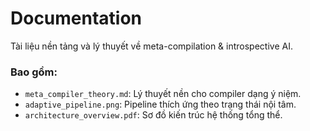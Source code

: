 # Documentation

Tài liệu nền tảng và lý thuyết về meta-compilation & introspective AI.

### Bao gồm:
- `meta_compiler_theory.md`: Lý thuyết nền cho compiler dạng ý niệm.
- `adaptive_pipeline.png`: Pipeline thích ứng theo trạng thái nội tâm.
- `architecture_overview.pdf`: Sơ đồ kiến trúc hệ thống tổng thể.
